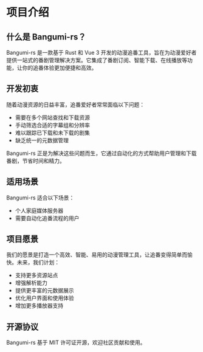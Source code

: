 # 项目介绍

## 什么是 Bangumi-rs？

Bangumi-rs 是一款基于 Rust 和 Vue 3 开发的动漫追番工具，旨在为动漫爱好者提供一站式的番剧管理解决方案。它集成了番剧订阅、智能下载、在线播放等功能，让你的追番体验更加便捷和高效。

## 开发初衷

随着动漫资源的日益丰富，追番爱好者常常面临以下问题：

- 需要在多个网站查找和下载资源
- 手动筛选合适的字幕组和分辨率
- 难以跟踪已下载和未下载的剧集
- 缺乏统一的元数据管理

Bangumi-rs 正是为解决这些问题而生，它通过自动化的方式帮助用户管理和下载番剧，节省时间和精力。

## 适用场景

Bangumi-rs 适合以下场景：

- 个人家庭媒体服务器
- 需要自动化追番流程的用户

## 项目愿景

我们的愿景是打造一个高效、智能、易用的动漫管理工具，让追番变得简单而愉快。未来，我们计划：

- 支持更多资源站点
- 增强解析能力
- 提供更丰富的元数据展示
- 优化用户界面和使用体验
- 增加更多播放器支持

## 开源协议

Bangumi-rs 基于 MIT 许可证开源，欢迎社区贡献和使用。

